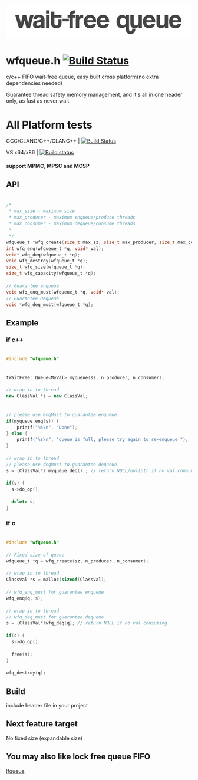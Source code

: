 <p align="left"><img src="wfqueue_logo.png" alt="wfqueue logo" /></p>

# wfqueue.h [![Build Status](https://travis-ci.org/Taymindis/wfqueue.svg?branch=master)](https://travis-ci.org/Taymindis/wfqueue)

c/c++ FIFO wait-free queue, easy built cross platform(no extra dependencies needed) 

Guarantee thread safety memory management, and it's all in one header only, as fast as never wait.


# All Platform tests

GCC/CLANG/G++/CLANG++ | [![Build Status](https://travis-ci.org/Taymindis/wfqueue.svg?branch=master)](https://travis-ci.org/Taymindis/wfqueue)

VS x64/x86 | [![Build status](https://ci.appveyor.com/api/projects/status/k8rwm0cyfd4tq481?svg=true)](https://ci.appveyor.com/project/Taymindis/wfqueue)

#### support MPMC, MPSC and MCSP

## API 
```c

/*
 * max_size - maximum size
 * max_producer - maximum enqueue/produce threads 
 * max_consumer - maximum dequeue/consume threads 
 *
 */
wfqueue_t *wfq_create(size_t max_sz, size_t max_producer, size_t max_consumer);
int wfq_enq(wfqueue_t *q, void* val);
void* wfq_deq(wfqueue_t *q);
void wfq_destroy(wfqueue_t *q);
size_t wfq_size(wfqueue_t *q);
size_t wfq_capacity(wfqueue_t *q);

// Guarantee enqueue 
void wfq_enq_must(wfqueue_t *q, void* val);
// Guarantee Dequeue
void *wfq_deq_must(wfqueue_t *q);

```


## Example

### if c++

```c++

#include "wfqueue.h"


tWaitFree::Queue<MyVal> myqueue(sz, n_producer, n_consumer);

// wrap in to thread
new ClassVal *s = new ClassVal;


// please use enqMust to guarantee enqueue.
if(myqueue.enq(s)) {
	printf("%s\n", "Done");
} else {
	printf("%s\n", "queue is full, please try again to re-enqueue ");
}

// wrap in to thread
// please use deqMust to guarantee dequeue.
s = (ClassVal*) myqueue.deq() ; // return NULL/nullptr if no val consuming

if(s) {
  s->do_op();

  delete s;
}


```

### if c

```c

#include "wfqueue.h"

// Fixed size of queue
wfqueue_t *q = wfq_create(sz, n_producer, n_consumer); 

// wrap in to thread
ClassVal *s = malloc(sizeof(ClassVal);

// wfq_enq_must for guarantee enqueue
wfq_enq(q, s);

// wrap in to thread
// wfq_deq_must for guarantee dequeue
s = (ClassVal*)wfq_deq(q); // return NULL if no val consuming

if(s) {
  s->do_op();

  free(s);
}

wfq_destroy(q);

```

## Build

include header file in your project

## Next feature target

No fixed size (expandable size)

## You may also like lock free queue FIFO

[lfqueue](https://github.com/Taymindis/lfqueue)
